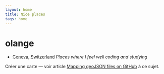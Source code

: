 ```yaml
---
layout: home
title: Nice places
tags: home
---
```


# olange

* [Geneva, Switzerland](geneva.html) _Places where I feel well coding and studying_

Créer une carte — voir article [Mapping geoJSON files on GitHub](https://help.github.com/articles/mapping-geojson-files-on-github) à ce sujet.
